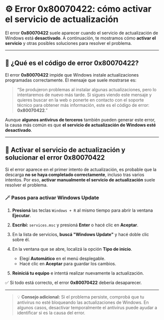# ⚙️ Error 0x80070422: cómo activar el servicio de actualización

El error **0x80070422** suele aparecer cuando el servicio de actualización de Windows está **desactivado**. A continuación, te mostramos cómo **activar el servicio** y otras posibles soluciones para resolver el problema.

---

## 🧩 ¿Qué es el código de error 0x80070422?

El error **0x80070422** impide que Windows instale actualizaciones programadas correctamente.
El mensaje que suele mostrarse es:

> “Se produjeron problemas al instalar algunas actualizaciones, pero lo intentaremos de nuevo más tarde.
> Si sigues viendo este mensaje y quieres buscar en la web o ponerte en contacto con el soporte técnico para obtener más información, este es el código de error: **0x80070422**.”

Aunque **algunos antivirus de terceros** también pueden generar este error, la causa más común es que **el servicio de actualización de Windows esté desactivado**.

---

## 🔧 Activar el servicio de actualización y solucionar el error 0x80070422

Si el error aparece en el primer intento de actualización, es probable que la descarga **no se haya completado correctamente**, incluso tras varios intentos.
Por eso, **activar manualmente el servicio de actualización** suele resolver el problema.

### 🪄 Pasos para activar Windows Update

1. **Presioná** las teclas `Windows + R` al mismo tiempo para abrir la ventana **Ejecutar**.
2. **Escribí:** `services.msc` y presioná **Enter** o hacé clic en **Aceptar**.
3. En la lista de servicios, **buscá "Windows Update"** y hacé doble clic sobre él.
4. En la ventana que se abre, localizá la opción **Tipo de inicio**.

   * Elegí **Automático** en el menú desplegable.
   * Hacé clic en **Aceptar** para guardar los cambios.
5. **Reiniciá tu equipo** e intentá realizar nuevamente la actualización.

✅ Si todo está correcto, el error **0x80070422** debería desaparecer.

---

> 💡 **Consejo adicional:**
> Si el problema persiste, comprobá que tu antivirus no esté bloqueando las actualizaciones de Windows. En algunos casos, desactivar temporalmente el antivirus puede ayudar a identificar si es la causa del error.
